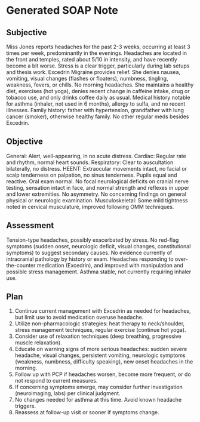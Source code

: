 # Generated SOAP Note

## Subjective
Miss Jones reports headaches for the past 2-3 weeks, occurring at least 3 times per week, predominantly in the evenings. Headaches are located in the front and temples, rated about 5/10 in intensity, and have recently become a bit worse. Stress is a clear trigger, particularly during lab setups and thesis work. Excedrin Migraine provides relief. She denies nausea, vomiting, visual changes (flashes or floaters), numbness, tingling, weakness, fevers, or chills. No morning headaches. She maintains a healthy diet, exercises (hot yoga), denies recent change in caffeine intake, drug or tobacco use, and only drinks coffee daily as usual. Medical history notable for asthma (inhaler, not used in 6 months), allergy to sulfa, and no recent illnesses. Family history: father with hypertension, grandfather with lung cancer (smoker), otherwise healthy family. No other regular meds besides Excedrin.

## Objective
General: Alert, well-appearing, in no acute distress.
Cardiac: Regular rate and rhythm, normal heart sounds.
Respiratory: Clear to auscultation bilaterally, no distress.
HEENT: Extraocular movements intact, no facial or scalp tenderness on palpation, no sinus tenderness. Pupils equal and reactive. Oral exam normal. No focal neurological deficits on cranial nerve testing, sensation intact in face, and normal strength and reflexes in upper and lower extremities. No asymmetry. No concerning findings on general physical or neurologic examination.
Musculoskeletal: Some mild tightness noted in cervical musculature, improved following OMM techniques.

## Assessment
Tension-type headaches, possibly exacerbated by stress. No red-flag symptoms (sudden onset, neurologic deficit, visual changes, constitutional symptoms) to suggest secondary causes. No evidence currently of intracranial pathology by history or exam. Headaches responding to over-the-counter medication (Excedrin), and improved with manipulation and possible stress management. Asthma stable, not currently requiring inhaler use.

## Plan
1. Continue current management with Excedrin as needed for headaches, but limit use to avoid medication overuse headache.
2. Utilize non-pharmacologic strategies: heat therapy to neck/shoulder, stress management techniques, regular exercise (continue hot yoga).
3. Consider use of relaxation techniques (deep breathing, progressive muscle relaxation).
4. Educate on warning signs of more serious headaches: sudden severe headache, visual changes, persistent vomiting, neurologic symptoms (weakness, numbness, difficulty speaking), new onset headaches in the morning.
5. Follow up with PCP if headaches worsen, become more frequent, or do not respond to current measures.
6. If concerning symptoms emerge, may consider further investigation (neuroimaging, labs) per clinical judgment.
7. No changes needed for asthma at this time. Avoid known headache triggers.
8. Reassess at follow-up visit or sooner if symptoms change.
